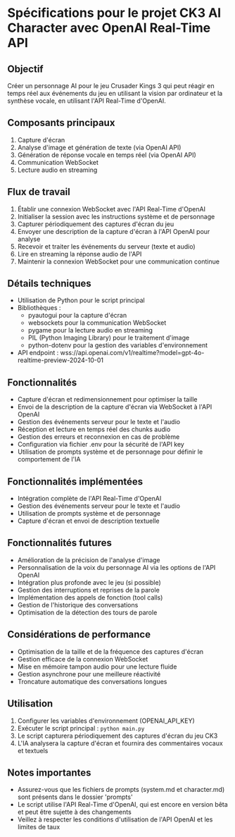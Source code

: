 # Spécifications pour le projet CK3 AI Character avec OpenAI Real-Time API

## Objectif
Créer un personnage AI pour le jeu Crusader Kings 3 qui peut réagir en temps réel aux événements du jeu en utilisant la vision par ordinateur et la synthèse vocale, en utilisant l'API Real-Time d'OpenAI.

## Composants principaux
1. Capture d'écran
2. Analyse d'image et génération de texte (via OpenAI API)
3. Génération de réponse vocale en temps réel (via OpenAI API)
4. Communication WebSocket
5. Lecture audio en streaming

## Flux de travail
1. Établir une connexion WebSocket avec l'API Real-Time d'OpenAI
2. Initialiser la session avec les instructions système et de personnage
3. Capturer périodiquement des captures d'écran du jeu
4. Envoyer une description de la capture d'écran à l'API OpenAI pour analyse
5. Recevoir et traiter les événements du serveur (texte et audio)
6. Lire en streaming la réponse audio de l'API
7. Maintenir la connexion WebSocket pour une communication continue

## Détails techniques
- Utilisation de Python pour le script principal
- Bibliothèques : 
  - pyautogui pour la capture d'écran
  - websockets pour la communication WebSocket
  - pygame pour la lecture audio en streaming
  - PIL (Python Imaging Library) pour le traitement d'image
  - python-dotenv pour la gestion des variables d'environnement
- API endpoint : wss://api.openai.com/v1/realtime?model=gpt-4o-realtime-preview-2024-10-01

## Fonctionnalités
- Capture d'écran et redimensionnement pour optimiser la taille
- Envoi de la description de la capture d'écran via WebSocket à l'API OpenAI
- Gestion des événements serveur pour le texte et l'audio
- Réception et lecture en temps réel des chunks audio
- Gestion des erreurs et reconnexion en cas de problème
- Configuration via fichier .env pour la sécurité de l'API key
- Utilisation de prompts système et de personnage pour définir le comportement de l'IA

## Fonctionnalités implémentées
- Intégration complète de l'API Real-Time d'OpenAI
- Gestion des événements serveur pour le texte et l'audio
- Utilisation de prompts système et de personnage
- Capture d'écran et envoi de description textuelle

## Fonctionnalités futures
- Amélioration de la précision de l'analyse d'image
- Personnalisation de la voix du personnage AI via les options de l'API OpenAI
- Intégration plus profonde avec le jeu (si possible)
- Gestion des interruptions et reprises de la parole
- Implémentation des appels de fonction (tool calls)
- Gestion de l'historique des conversations
- Optimisation de la détection des tours de parole

## Considérations de performance
- Optimisation de la taille et de la fréquence des captures d'écran
- Gestion efficace de la connexion WebSocket
- Mise en mémoire tampon audio pour une lecture fluide
- Gestion asynchrone pour une meilleure réactivité
- Troncature automatique des conversations longues

## Utilisation
1. Configurer les variables d'environnement (OPENAI_API_KEY)
2. Exécuter le script principal : `python main.py`
3. Le script capturera périodiquement des captures d'écran du jeu CK3
4. L'IA analysera la capture d'écran et fournira des commentaires vocaux et textuels

## Notes importantes
- Assurez-vous que les fichiers de prompts (system.md et character.md) sont présents dans le dossier 'prompts'
- Le script utilise l'API Real-Time d'OpenAI, qui est encore en version bêta et peut être sujette à des changements
- Veillez à respecter les conditions d'utilisation de l'API OpenAI et les limites de taux
